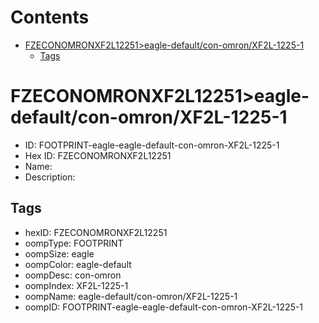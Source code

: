 



Contents
========

* [FZECONOMRONXF2L12251>eagle-default/con-omron/XF2L-1225-1](#fzeconomronxf2l12251eagle-defaultcon-omronxf2l-1225-1)
	* [Tags](#tags)

# FZECONOMRONXF2L12251>eagle-default/con-omron/XF2L-1225-1

- ID: FOOTPRINT-eagle-eagle-default-con-omron-XF2L-1225-1
- Hex ID: FZECONOMRONXF2L12251
- Name: 
- Description: 

## Tags

- hexID: FZECONOMRONXF2L12251
- oompType: FOOTPRINT
- oompSize: eagle
- oompColor: eagle-default
- oompDesc: con-omron
- oompIndex: XF2L-1225-1
- oompName: eagle-default/con-omron/XF2L-1225-1
- oompID: FOOTPRINT-eagle-eagle-default-con-omron-XF2L-1225-1
